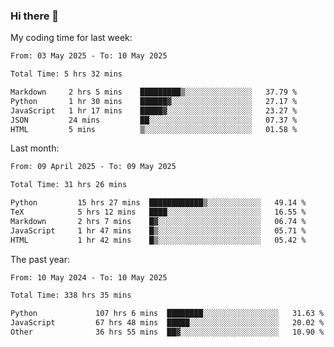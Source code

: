 ### Hi there 👋

My coding time for last week:

<!--START_SECTION:week-->

```txt
From: 03 May 2025 - To: 10 May 2025

Total Time: 5 hrs 32 mins

Markdown     2 hrs 5 mins    █████████▒░░░░░░░░░░░░░░░   37.79 %
Python       1 hr 30 mins    ██████▓░░░░░░░░░░░░░░░░░░   27.17 %
JavaScript   1 hr 17 mins    █████▓░░░░░░░░░░░░░░░░░░░   23.27 %
JSON         24 mins         ██░░░░░░░░░░░░░░░░░░░░░░░   07.37 %
HTML         5 mins          ▒░░░░░░░░░░░░░░░░░░░░░░░░   01.58 %
```

<!--END_SECTION:week-->

Last month:

<!--START_SECTION:month-->

```txt
From: 09 April 2025 - To: 09 May 2025

Total Time: 31 hrs 26 mins

Python         15 hrs 27 mins  ████████████▒░░░░░░░░░░░░   49.14 %
TeX            5 hrs 12 mins   ████░░░░░░░░░░░░░░░░░░░░░   16.55 %
Markdown       2 hrs 7 mins    █▓░░░░░░░░░░░░░░░░░░░░░░░   06.74 %
JavaScript     1 hr 47 mins    █▒░░░░░░░░░░░░░░░░░░░░░░░   05.71 %
HTML           1 hr 42 mins    █▒░░░░░░░░░░░░░░░░░░░░░░░   05.42 %
```

<!--END_SECTION:month-->

The past year:

<!--START_SECTION:year-->

```txt
From: 10 May 2024 - To: 10 May 2025

Total Time: 338 hrs 35 mins

Python             107 hrs 6 mins  ████████░░░░░░░░░░░░░░░░░   31.63 %
JavaScript         67 hrs 48 mins  █████░░░░░░░░░░░░░░░░░░░░   20.02 %
Other              36 hrs 55 mins  ██▓░░░░░░░░░░░░░░░░░░░░░░   10.90 %
```

<!--END_SECTION:year-->
